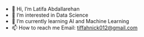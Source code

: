 - 👋 Hi, I’m Latifa Abdallarehan
- 👀 I’m interested in Data Science
- 🌱 I’m currently learning AI and Machine Learning
- 📫 How to reach me Email: tiffahnick012@gmail.com

<!---
TiffTiffah/TiffTiffah is a ✨ special ✨ repository because its `README.md` (this file) appears on your GitHub profile.
You can click the Preview link to take a look at your changes.
--->
